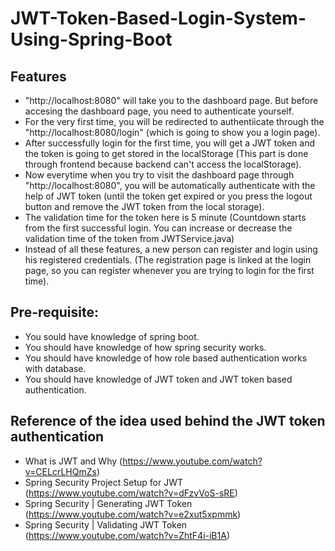 ﻿# JWT-Token-Based-Login-System-Using-Spring-Boot

## Features
- "http://localhost:8080" will take you to the dashboard page. But before accesing the dashboard page, you need to authenticate yourself.
- For the very first time, you will be redirected to authentiicate through the "http://localhost:8080/login" (which is going to show you a login page).
- After successfully login for the first time, you will get a JWT token and the token is going to get stored in the localStorage (This part is done through frontend because backend can't access the localStorage).
- Now everytime when you try to visit the dashboard page through "http://localhost:8080", you will be automatically authenticate with the help of JWT token (until the token get expired or you press the logout button and remove the JWT token from the local storage).
- The validation time for the token here is 5 minute (Countdown starts from the first successful login. You can increase or decrease the validation time of the token from JWTService.java)
- Instead of all these features, a new person can register and login using his registered credentials. (The registration page is linked at the login page, so you can register whenever you are trying to login for the first time).

## Pre-requisite:
- You sould have knowledge of spring boot.
- You should have knowledge of how spring security works.
- You should have knowledge of how role based authentication works with database.
- You should have knowledge of JWT token and JWT token based authentication.

## Reference of the idea used behind the JWT token authentication
- What is JWT and Why (https://www.youtube.com/watch?v=CELcrLHQmZs)
- Spring Security Project Setup for JWT (https://www.youtube.com/watch?v=dFzvVoS-sRE)
- Spring Security | Generating JWT Token (https://www.youtube.com/watch?v=e2xut5xpmmk)
- Spring Security | Validating JWT Token (https://www.youtube.com/watch?v=ZhtF4i-iB1A)
